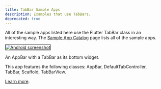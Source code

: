```yaml
---
title: TabBar Sample Apps
description: Examples that use TabBars.
deprecated: true
---
```


All of the sample apps listed here use the Flutter TabBar class in
an interesting way. The [Sample App Catalog](/docs/catalog/samples) page lists
all of the sample apps.

<div class="container-fluid">
  <div class="lavish-table-row-mb">
    <a href="/docs/catalog/samples/tabbed-app-bar">
      <div class="col-lg-3">
        <img style="border:1px solid #000000" src="https://storage.googleapis.com/flutter-catalog/cb4a54db8fb3726bf4293b9cc5cb12ce16883803/tabbed_app_bar_small.png" alt="Android screenshot" class="img-fluid">
      </div>
   </a>
    <div class="col-lg-9">
      <p>
        An AppBar with a TabBar as its bottom widget.
      </p>
      <p>
        This app features the following classes: AppBar, DefaultTabController, TabBar, Scaffold, TabBarView.
      </p>
      <p>
        <a href="/docs/catalog/samples/tabbed-app-bar">Learn more</a>.
      </p>
    </div>
  </div>
</div>
